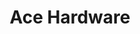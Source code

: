 ---
title: "Ace Hardware"
url: /denver/ace-hardware-south-colorado-boulevard/
shop: doityourself
---